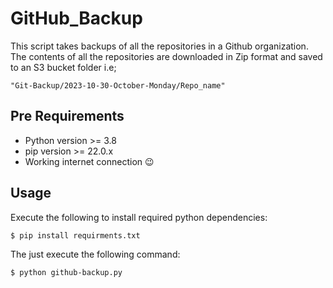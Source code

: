 # GitHub_Backup
This script takes backups of all the repositories in a Github organization. The contents of all the repositories are downloaded in Zip format and saved to an S3 bucket folder i.e;

```
"Git-Backup/2023-10-30-October-Monday/Repo_name"
```

## Pre Requirements
* Python version >= 3.8
* pip version >= 22.0.x
* Working internet connection :wink:

## Usage
Execute the following to install required python dependencies:
```
$ pip install requirments.txt
```
The just execute the following command:
```
$ python github-backup.py
```